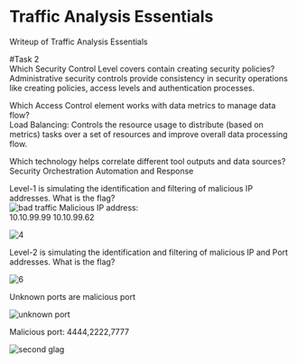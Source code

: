 
# Traffic Analysis Essentials

Writeup of Traffic Analysis Essentials

#Task 2 </br>
Which Security Control Level covers contain creating security policies?</br>
Administrative security controls provide consistency in security operations like creating policies, access levels and authentication processes.

Which Access Control element works with data metrics to manage data flow?</br>
Load Balancing: Controls the resource usage to distribute (based on metrics) tasks over a set of resources and improve overall data processing flow.

Which technology helps correlate different tool outputs and data sources?</br>
Security Orchestration Automation and Response


Level-1 is simulating the identification and filtering of malicious IP addresses.
What is the flag? </br>
![bad traffic ](https://user-images.githubusercontent.com/29118886/200153295-46070c5a-aa84-40f9-ac96-a8556fd51885.jpg)
Malicious IP address:  
10.10.99.99
10.10.99.62

![4](https://user-images.githubusercontent.com/29118886/200154455-d136c678-4b1b-4bfd-8875-d41f33b812af.jpg)


Level-2 is simulating the identification and filtering of malicious IP and Port addresses.
What is the flag?</br>

![6](https://user-images.githubusercontent.com/29118886/200154195-52798d29-fa82-498f-be90-d2e5180c0198.jpg)

Unknown ports are malicious port </br>

![unknown port](https://user-images.githubusercontent.com/29118886/200154313-a15e8e0d-2982-4c69-a42a-dc112224b449.jpg)

Malicious port: 4444,2222,7777

![second glag](https://user-images.githubusercontent.com/29118886/200154468-bb342e79-b7ef-43bf-948b-8ac8c41b0731.jpg)

